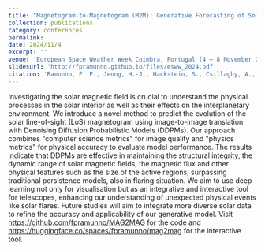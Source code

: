 ```yaml
---
title: "Magnetogram-to-Magnetogram (M2M): Generative Forecasting of Solar Evolution"
collection: publications
category: conferences
permalink: 
date: 2024/11/4
excerpt: ''
venue: 'European Space Weather Week Coimbra, Portugal (4 – 8 November 2024)'
slidesurl: 'http://fpramunno.github.io/files/esww_2024.pdf'
citation: 'Ramunno, F. P., Jeong, H.-J., Hackstein, S., Csillaghy, A., Voloshynovskiy, S., & Georgoulis, M. K.'
---
```


Investigating the solar magnetic field is crucial to understand the physical processes in the solar interior as well as their effects on the interplanetary environment. We introduce a novel method to predict the evolution of the solar line-of-sight (LoS) magnetogram using image-to-image translation with Denoising Diffusion Probabilistic Models (DDPMs). Our approach combines "computer science metrics" for image quality and "physics metrics" for physical accuracy to evaluate model performance. The results indicate that DDPMs are effective in maintaining the structural integrity, the dynamic range of solar magnetic fields, the magnetic flux and other physical features such as the size of the active regions, surpassing traditional persistence models,
also in flaring situation. We aim to use deep learning not only for visualisation but as an integrative and interactive tool for telescopes, enhancing our understanding of unexpected physical events like solar flares. Future studies will aim to integrate more diverse solar data to refine the accuracy and applicability of our generative model. Visit https://github.com/fpramunno/MAG2MAG for the code and https://huggingface.co/spaces/fpramunno/mag2mag for the interactive tool.
